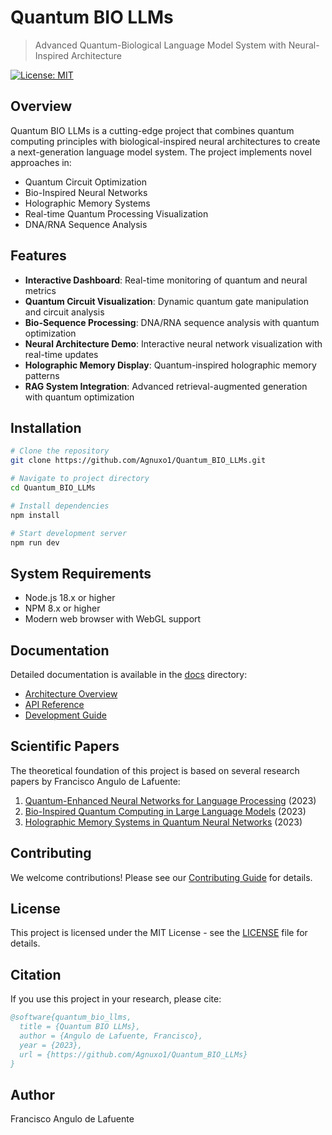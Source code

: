 # Quantum BIO LLMs

> Advanced Quantum-Biological Language Model System with Neural-Inspired Architecture

[![License: MIT](https://img.shields.io/badge/License-MIT-yellow.svg)](https://opensource.org/licenses/MIT)

## Overview

Quantum BIO LLMs is a cutting-edge project that combines quantum computing principles with biological-inspired neural architectures to create a next-generation language model system. The project implements novel approaches in:

- Quantum Circuit Optimization
- Bio-Inspired Neural Networks
- Holographic Memory Systems
- Real-time Quantum Processing Visualization
- DNA/RNA Sequence Analysis

## Features

- **Interactive Dashboard**: Real-time monitoring of quantum and neural metrics
- **Quantum Circuit Visualization**: Dynamic quantum gate manipulation and circuit analysis
- **Bio-Sequence Processing**: DNA/RNA sequence analysis with quantum optimization
- **Neural Architecture Demo**: Interactive neural network visualization with real-time updates
- **Holographic Memory Display**: Quantum-inspired holographic memory patterns
- **RAG System Integration**: Advanced retrieval-augmented generation with quantum optimization

## Installation

```bash
# Clone the repository
git clone https://github.com/Agnuxo1/Quantum_BIO_LLMs.git

# Navigate to project directory
cd Quantum_BIO_LLMs

# Install dependencies
npm install

# Start development server
npm run dev
```

## System Requirements

- Node.js 18.x or higher
- NPM 8.x or higher
- Modern web browser with WebGL support

## Documentation

Detailed documentation is available in the [docs](docs/) directory:

- [Architecture Overview](docs/ARCHITECTURE.md)
- [API Reference](docs/API.md)
- [Development Guide](docs/DEVELOPMENT.md)

## Scientific Papers

The theoretical foundation of this project is based on several research papers by Francisco Angulo de Lafuente:

1. [Quantum-Enhanced Neural Networks for Language Processing](docs/papers/quantum_enhanced_neural_networks.md) (2023)
2. [Bio-Inspired Quantum Computing in Large Language Models](docs/papers/bio_inspired_quantum_computing.md) (2023)
3. [Holographic Memory Systems in Quantum Neural Networks](docs/papers/holographic_memory_systems.md) (2023)

## Contributing

We welcome contributions! Please see our [Contributing Guide](CONTRIBUTING.md) for details.

## License

This project is licensed under the MIT License - see the [LICENSE](LICENSE) file for details.

## Citation

If you use this project in your research, please cite:

```bibtex
@software{quantum_bio_llms,
  title = {Quantum BIO LLMs},
  author = {Angulo de Lafuente, Francisco},
  year = {2023},
  url = {https://github.com/Agnuxo1/Quantum_BIO_LLMs}
}
```

## Author

Francisco Angulo de Lafuente